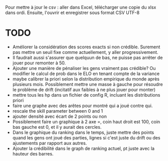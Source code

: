 Pour mettre à jour le csv : aller dans Excel, télécharger une copie du xlsx dans ordi. Ensuite, l'ouvrir et enregistrer sous format CSV UTF-8

# TODO
- Améliorer la considération des scores exacts si non crédible. Surement pas mettre un seuil fixe comme actuellement, y aller progressivement. 
- Il faudrait aussi s'assurer que quelquun de bas, ne puisse pas arrêter de jouer pour remonter à 50. 
- Ajouter une manière de pénaliser les gens vraiment pas crédible? Ou modifier le calcul de prob dans le ELO en tenant compte de la variance
- maybe calibrer la priori selon la distribution empirique du monde après plusieurs mois. Possiblement mettre une masse à gauche pour résoudre le problème de drift (incitatif aux faibles à ne plus jouer pour monter)
- mettre tous les hp dans un fichier de config R, incluant les distributions priori
- faire une graphe avec des arêtes pour montré qui a joué contre qui.
- rescale the skill parameter between 0 and 1
- ajouter densité avec écart de 2 points ou non
- Possiblement faire un graphique à 2 axe =, coin haut droit est 100, coin bas gauche est 0, et il y aurait des cercles.
- Dans le graphique du ranking dans le temps, juste mettre des points quand les gens ont joué des parties, lignes si c'est juste du drift ou des ajustements par rapport aux autres.
- Ajouter la crédibilité dans le graph de ranking actuel, pt juste avec la hauteur des barres.